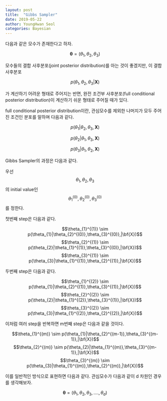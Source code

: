 ```yaml
---
layout: post
title:  "Gibbs Sampler"
date: 2019-05-22
author: YoungHwan Seol
categories: Bayesian
---
```


다음과 같은 모수가 존재한다고 하자. 

$$\mathbf{\theta}=(\theta_{1},\theta_{2},\theta_{3})$$ 

모수들의 결합 사후분포(joint posterior distribution)를 아는 것이 좋겠지만, 이 결합 사후분포

$$p(\theta_{1},\theta_{2},\theta_{3}|\mathbf{X})$$

가 계산하기 어려운 형태로 주어지는 반면, 완전 조건부 사후분포(full conditional posterior distribution)이 계산하기 쉬운 형태로 주어질 때가 있다. 

full conditional posterior distribution이란, 관심모수를 제외한 나머지가 모두 주어진 조건인 분포를 말하며 다음과 같다.

$$p(\theta_{1}|\theta_{2},\theta_{3},\mathbf{X})$$

$$p(\theta_{2}|\theta_{1},\theta_{3},\mathbf{X})$$ 

$$p(\theta_{3}|\theta_{1},\theta_{2},\mathbf{X})$$

Gibbs Sampler의 과정은 다음과 같다.

우선 $$\theta_{1},\theta_{2},\theta_{3}$$ 의 initial value인 $$\theta_{1}^{(0)},\theta_{2}^{(0)},\theta_{3}^{(0)}$$ 를 정한다.

첫번째 step은 다음과 같다.

$$\theta_{1}^{(1)} \sim p(\theta_{1}|\theta_{2}^{(0)},\theta_{3}^{(0)},|\bf{X})$$
$$\theta_{2}^{(1)} \sim p(\theta_{2}|\theta_{1}^{(1)},\theta_{3}^{(0)},|\bf{X})$$
$$\theta_{3}^{(1)} \sim p(\theta_{3}|\theta_{1}^{(1)},\theta_{2}^{(1)},|\bf{X})$$

두번째 step은 다음과 같다.

$$\theta_{1}^{(2)} \sim p(\theta_{1}|\theta_{2}^{(1)},\theta_{3}^{(1)},|\bf{X})$$
$$\theta_{2}^{(2)} \sim p(\theta_{2}|\theta_{1}^{(2)},\theta_{3}^{(1)},|\bf{X})$$
$$\theta_{3}^{(2)} \sim p(\theta_{3}|\theta_{1}^{(2)},\theta_{2}^{(2)},|\bf{X})$$

이처럼 여러 step을 반복하면 m번째 step은 다음과 같을 것이다.

$$\theta_{1}^{(m)} \sim p(\theta_{1}|\theta_{2}^{(m-1)},\theta_{3}^{(m-1)},|\bf{X})$$
$$\theta_{2}^{(m)} \sim p(\theta_{2}|\theta_{1}^{(m)},\theta_{3}^{(m-1)},|\bf{X})$$
$$\theta_{3}^{(m)} \sim p(\theta_{3}|\theta_{1}^{(m)},\theta_{2}^{(m)},|\bf{X})$$

이를 일반적인 방식으로 표현하면 다음과 같다. 관심모수가 다음과 같이 d 차원인 경우를 생각해보자.

$$\mathbf{\theta}=(\theta_{1},\theta_{2},\theta_{3},....,\theta_{d})$$

